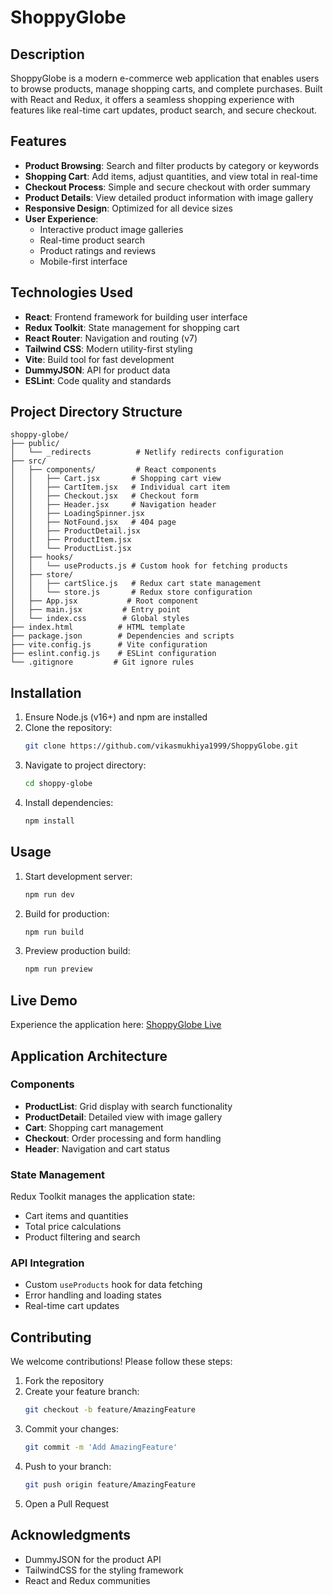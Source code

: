 # ShoppyGlobe

## Description

ShoppyGlobe is a modern e-commerce web application that enables users to browse products, manage shopping carts, and complete purchases. Built with React and Redux, it offers a seamless shopping experience with features like real-time cart updates, product search, and secure checkout.

## Features

- **Product Browsing**: Search and filter products by category or keywords
- **Shopping Cart**: Add items, adjust quantities, and view total in real-time
- **Checkout Process**: Simple and secure checkout with order summary
- **Product Details**: View detailed product information with image gallery
- **Responsive Design**: Optimized for all device sizes
- **User Experience**:
  - Interactive product image galleries
  - Real-time product search
  - Product ratings and reviews
  - Mobile-first interface

## Technologies Used

- **React**: Frontend framework for building user interface
- **Redux Toolkit**: State management for shopping cart
- **React Router**: Navigation and routing (v7)
- **Tailwind CSS**: Modern utility-first styling
- **Vite**: Build tool for fast development
- **DummyJSON**: API for product data
- **ESLint**: Code quality and standards

## Project Directory Structure

```
shoppy-globe/
├── public/
│   └── _redirects          # Netlify redirects configuration
├── src/
│   ├── components/         # React components
│   │   ├── Cart.jsx       # Shopping cart view
│   │   ├── CartItem.jsx   # Individual cart item
│   │   ├── Checkout.jsx   # Checkout form
│   │   ├── Header.jsx     # Navigation header
│   │   ├── LoadingSpinner.jsx
│   │   ├── NotFound.jsx   # 404 page
│   │   ├── ProductDetail.jsx
│   │   ├── ProductItem.jsx
│   │   └── ProductList.jsx
│   ├── hooks/
│   │   └── useProducts.js # Custom hook for fetching products
│   ├── store/
│   │   ├── cartSlice.js   # Redux cart state management
│   │   └── store.js       # Redux store configuration
│   ├── App.jsx           # Root component
│   ├── main.jsx         # Entry point
│   └── index.css        # Global styles
├── index.html          # HTML template
├── package.json        # Dependencies and scripts
├── vite.config.js      # Vite configuration
├── eslint.config.js    # ESLint configuration
└── .gitignore         # Git ignore rules
```

## Installation

1. Ensure Node.js (v16+) and npm are installed
2. Clone the repository:
   ```bash
   git clone https://github.com/vikasmukhiya1999/ShoppyGlobe.git
   ```
3. Navigate to project directory:
   ```bash
   cd shoppy-globe
   ```
4. Install dependencies:
   ```bash
   npm install
   ```

## Usage

1. Start development server:
   ```bash
   npm run dev
   ```
2. Build for production:
   ```bash
   npm run build
   ```
3. Preview production build:
   ```bash
   npm run preview
   ```

## Live Demo

Experience the application here: [ShoppyGlobe Live](https://shoppy-globe947.netlify.app)

## Application Architecture

### Components
- **ProductList**: Grid display with search functionality
- **ProductDetail**: Detailed view with image gallery
- **Cart**: Shopping cart management
- **Checkout**: Order processing and form handling
- **Header**: Navigation and cart status

### State Management
Redux Toolkit manages the application state:
- Cart items and quantities
- Total price calculations
- Product filtering and search

### API Integration
- Custom `useProducts` hook for data fetching
- Error handling and loading states
- Real-time cart updates

## Contributing

We welcome contributions! Please follow these steps:

1. Fork the repository
2. Create your feature branch:
   ```bash
   git checkout -b feature/AmazingFeature
   ```
3. Commit your changes:
   ```bash
   git commit -m 'Add AmazingFeature'
   ```
4. Push to your branch:
   ```bash
   git push origin feature/AmazingFeature
   ```
5. Open a Pull Request

## Acknowledgments

- DummyJSON for the product API
- TailwindCSS for the styling framework
- React and Redux communities
